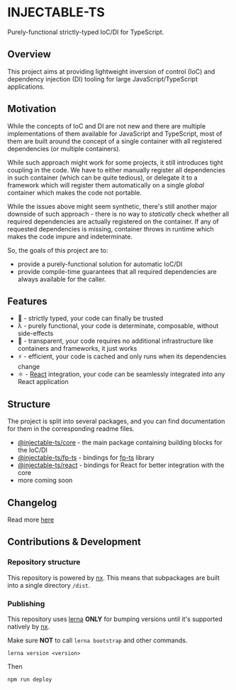 # INJECTABLE-TS

Purely-functional strictly-typed IoC/DI for TypeScript.

## Overview

This project aims at providing lightweight inversion of control (IoC) and dependency injection (DI) tooling for large JavaScript/TypeScript applications.

## Motivation

While the concepts of IoC and DI are not new and there are multiple implementations of them available for JavaScript and TypeScript,
most of them are built around the concept of a single container with all registered dependencies (or multiple containers).

While such approach might work for some projects, it still introduces tight coupling in the code.
We have to either manually register all dependencies in such container (which can be quite tedious),
or delegate it to a framework which will register them automatically on a single _global_ container which makes the code not portable.

While the issues above might seem synthetic, there's still another major downside of such approach -
there is no way to _statically_ check whether all required dependencies are actually registered on the container.
If any of requested dependencies is missing, container throws in runtime which makes the code impure and indeterminate.

So, the goals of this project are to:

- provide a purely-functional solution for automatic IoC/DI
- provide compile-time guarantees that all required dependencies are always available for the caller.

## Features

- 🤝 - strictly typed, your code can finally be trusted
- λ - purely functional, your code is determinate, composable, without side-effects
- 👻 - transparent, your code requires no additional infrastructure like containers and frameworks, it just works
- ⚡️ - efficient, your code is cached and only runs when its dependencies change
- ⚛️ - [React](https://reactjs.org/) integration, your code can be seamlessly integrated into any React application

## Structure

The project is split into several packages, and you can find documentation for them in the corresponding readme files.

- [@injectable-ts/core](./packages/core/README.md) - the main package containing building blocks for the IoC/DI
- [@injectable-ts/fp-ts](./packages/fp-ts/README.md) - bindings for [fp-ts](https://github.com/gcanti/fp-ts/) library
- [@injectable-ts/react](./packages/react/README.md) - bindings for React for better integration with the core
- more coming soon

## Changelog

Read more [here](./CHANGELOG.md)

## Contributions & Development

### Repository structure

This repository is powered by [nx](https://nx.dev/).
This means that subpackages are built into a single directory `/dist`.

### Publishing

This repository uses [lerna](https://github.com/lerna/lerna) **ONLY** for bumping versions
until it's supported natively by [nx](https://nx.dev/).

Make sure **NOT** to call `lerna bootstrap` and other commands.

```shell
lerna version <version>
```

Then

```shell
npm run deploy
```
